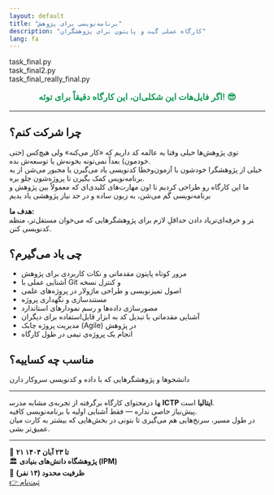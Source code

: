 ```yaml
---
layout: default
title: "برنامه‌نویسی برای پژوهش"
description: "کارگاه عملی گیت و پایتون برای پژوهشگران"
lang: fa
---
```


<div class="code-example">
<div class="code-line">task_final.py</div>
<div class="code-line">task_final2.py</div>
<div class="code-line">task_final_really_final.py</div>
</div>

<p style="text-align: center; font-size: 1.2em; color: #159957; font-weight: 600;">
اگر فایل‌هات این شکلی‌ان، این کارگاه دقیقاً برای توئه! 😎
</p>

---

## چرا شرکت کنم؟
توی پژوهش‌ها خیلی وقتا یه عالمه کد داریم که «کار می‌کنه» ولی هیچ‌کس (حتی خودمون) بعداً نمی‌تونه بخونه‌ش یا توسعه‌ش بده.  
خیلی از پژوهشگرا خودشون با آزمون‌و‌خطا کدنویسی یاد می‌گیرن یا مجبور می‌شن از یه برنامه‌نویس کمک بگیرن تا پروژه‌شون جلو بره.  
ما این کارگاه رو طراحی کردیم تا اون مهارت‌های کلیدی‌ای که معمولاً بین پژوهش و برنامه‌نویسی گم می‌شن، به زبون ساده و در حد نیاز پژوهشی یاد بدیم 


 **هدف ما:**  
یاد دادن حداقلِ لازم برای پژوهشگرهایی که می‌خوان مستقل‌تر، منظم‎تر و حرفه‌ای‌تر کدنویسی کنن.


## چی یاد می‌گیرم؟
- مرور کوتاه پایتون مقدماتی و نکات کاربردی برای پژوهش  
- آشنایی عملی با Git و کنترل نسخه  
- اصول تمیزنویسی و طراحی ماژولار در پروژه‌های علمی  
- مستندسازی و نگهداری پروژه  
- مصورسازی داده‌ها و رسم نمودارهای استاندارد  
- آشنایی مقدماتی با تبدیل کد به ابزار قابل‌استفاده برای دیگران  
- مدیریت پروژه چابک (Agile) در پژوهش  
- انجام یک پروژه‌ی تیمی در طول کارگاه  


## مناسب چه کساییه؟ 
 دانشجوها و پژوهشگرهایی که با داده و کدنویسی سروکار دارن  

 
---
 
 محتوای کارگاه برگرفته از تجربه‌ی مشابه مدرس‎ها در **ICTP ایتالیا** است.  
پیش‌نیاز خاصی نداره — فقط آشنایی اولیه با برنامه‌نویسی کافیه.  
در طول مسیر، سرنخ‌هایی هم می‌گیری تا بتونی در بخش‌هایی که بیشتر به کارت میان عمیق‌تر بشی.

---

<div class="info-box">
<div class="info-item">📅 <strong>۲۱ تا ۲۳ آبان ۱۴۰۴</strong></div>
<div class="info-item">🏛 <strong>پژوهشگاه دانش‌های بنیادی (IPM)</strong></div>
<div class="info-item">👥 <strong>ظرفیت محدود (۱۴ نفر)</strong></div>
</div>

<div class="btn-center">
<a href="https://digiform.ir/w3037f10f" class="register-btn" target="_blank">👉 ثبت‌نام</a>
</div>
